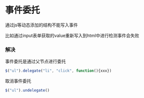 # 事件委托

通过js等动态添加的结构不能写入事件

比如通过input表单获取的value重新写入到html中进行检测事件会失败

### 解决

事件委托是通过父节点进行委托

```js
$("ul").delegate("li", "click", function(){xxx})
```

取消事件委托

```js
$("ul").undelegate()
```

